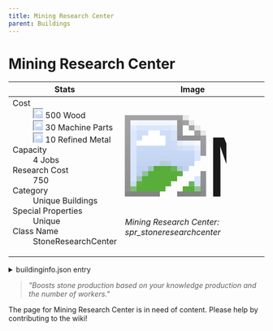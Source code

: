 ```yaml
---
title: Mining Research Center
parent: Buildings
---
```

# Mining Research Center

[//]: # (Pre-generated content)
<table><thead><tr><th>Stats</th><th>Image</th></tr></thead><tbody><tr><td><dl><dt>Cost</dt><dd><div class="resource-icon"><img style="object-position: -637px -751px;" src="https://tfe2-wiki.github.io/assets/sprites.png"></div> 500 Wood<br><div class="resource-icon"><img style="object-position: -795px -761px;" src="https://tfe2-wiki.github.io/assets/sprites.png"></div> 30 Machine Parts<br><div class="resource-icon"><img style="object-position: -795px -775px;" src="https://tfe2-wiki.github.io/assets/sprites.png"></div> 10 Refined Metal</dd><dt>Capacity</dt><dd>4 Jobs</dd><dt>Research Cost</dt><dd>750</dd><dt>Category</dt><dd>Unique Buildings</dd><dt>Special Properties</dt><dd>Unique</dd><dt>Class Name</dt><dd>StoneResearchCenter</dd></dl></td><td><style>.building-image {width: 200px;height: 200px;overflow: hidden;position: relative;}.building-image img {image-rendering: pixelated;object-fit: none;transform: scale(10);transform-origin: left top;position: absolute;left: 0;top: 0;}.resource-image {width: 200px;height: 200px;overflow: hidden;position: relative;}.resource-image img {image-rendering: pixelated;object-fit: none;transform: scale(20);transform-origin: left top;position: absolute;left: 0;top: 0;}.building-icon {width: 20px;height: 20px;overflow: hidden;position: relative;display: inline-block;}.building-icon img {image-rendering: pixelated;object-fit: none;transform: scale(1);transform-origin: left top;position: absolute;left: 0;top: 0;}.resource-icon {width: 20px;height: 20px;overflow: hidden;position: relative;display: inline-block;}.resource-icon img {image-rendering: pixelated;object-fit: none;transform: scale(2);transform-origin: left top;position: absolute;left: 0;top: 0;}</style><div class="building-image"><img style="object-position: -390px -984px;" src="https://tfe2-wiki.github.io/assets/sprites.png" alt="Mining Research Center Back"><img style="object-position: -368px -984px;" src="https://tfe2-wiki.github.io/assets/sprites.png" alt="Mining Research Center"></div><i>Mining Research Center: spr_stoneresearchcenter</i></td></tr></tbody></table><details><summary>buildinginfo.json entry</summary>```json{  "className": "StoneResearchCenter",  "food": 0,  "wood": 500,  "stone": 0,  "machineParts": 30,  "refinedMetal": 10,  "computerChips": 0,  "knowledge": 750,  "jobs": 4,  "category": "Unique Buildings",  "unlockedByDefault": false,  "specialInfo": [    "Unique"  ],  "additionalNoteForPeopleReadingThis": "You also need a Refined Metal Factory!"}```</details><blockquote><i>"Boosts stone production based on your knowledge production and the number of workers."</i></blockquote>

The page for Mining Research Center is in need of content. Please help by contributing to the wiki!
